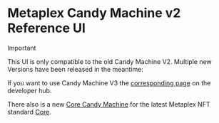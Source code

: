 # Metaplex Candy Machine v2 Reference UI
> [!IMPORTANT]  
> This UI is only compatible to the old Candy Machine V2. Multiple new Versions have been released in the meantime: 

If you want to use Candy Machine V3 the [corresponding page](https://developers.metaplex.com/candy-machine) on the developer hub.

There also is a new [Core Candy Machine](https://developers.metaplex.com/core-candy-machine) for the latest Metaplex NFT standard [Core](https://developers.metaplex.com/core).
